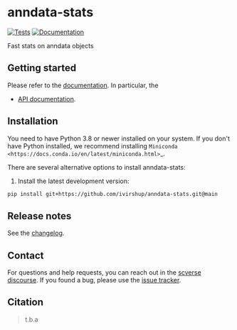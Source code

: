 # anndata-stats

[![Tests][badge-tests]][link-tests]
[![Documentation][badge-docs]][link-docs]

[badge-tests]: https://img.shields.io/github/workflow/status/ivirshup/anndata-stats/Test/main
[link-tests]: https://github.com/ivirshup/anndata-stats/actions/workflows/test.yml
[badge-docs]: https://img.shields.io/readthedocs/anndata-stats

Fast stats on anndata objects

## Getting started

Please refer to the [documentation][link-docs]. In particular, the

-   [API documentation][link-api].

## Installation

You need to have Python 3.8 or newer installed on your system. If you don't have
Python installed, we recommend installing `Miniconda <https://docs.conda.io/en/latest/miniconda.html>`\_.

There are several alternative options to install anndata-stats:

<!--
1) Install the latest release of `anndata-stats` from `PyPI <https://pypi.org/project/anndata-stats/>`_:

```bash
pip install anndata-stats
```
-->

1. Install the latest development version:

```bash
pip install git+https://github.com/ivirshup/anndata-stats.git@main
```

## Release notes

See the [changelog][changelog].

## Contact

For questions and help requests, you can reach out in the [scverse discourse][scverse-discourse].
If you found a bug, please use the [issue tracker][issue-tracker].

## Citation

> t.b.a

[scverse-discourse]: https://discourse.scverse.org/
[issue-tracker]: https://github.com/ivirshup/anndata-stats/issues
[changelog]: https://anndata-stats.readthedocs.io/latest/changelog.html
[link-docs]: https://anndata-stats.readthedocs.io
[link-api]: https://anndata-stats.readthedocs.io/latest/api.html

